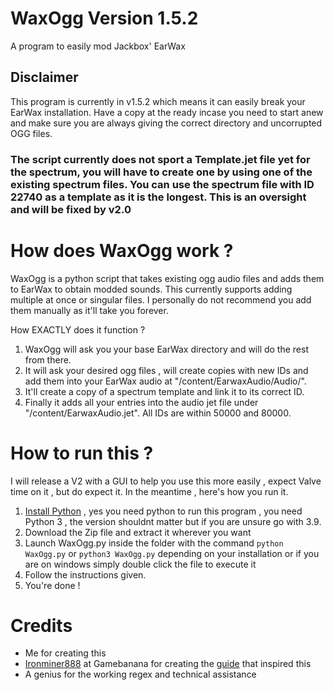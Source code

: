# WaxOgg Version 1.5.2
A program to easily mod Jackbox' EarWax

## Disclaimer
This program is currently in v1.5.2 which means it can easily break your EarWax installation. Have a copy at the ready incase you need to start anew and make sure you are always giving the correct directory and uncorrupted OGG files.
### The script currently does not sport a Template.jet file yet for the spectrum, you will have to create one by using one of the existing spectrum files. You can use the spectrum file with ID 22740 as a template as it is the longest. This is an oversight and will be fixed by v2.0

# How does WaxOgg work ?
WaxOgg is a python script that takes existing ogg audio files and adds them to EarWax to obtain modded sounds.
This currently supports adding multiple at once or singular files. I personally do not recommend you add them manually as it'll take you forever.

How EXACTLY does it function ?
1. WaxOgg will ask you your base EarWax directory and will do the rest from there.
2. It will ask your desired ogg files , will create copies with new IDs and add them into your EarWax audio at "/content/EarwaxAudio/Audio/".
3. It'll create a copy of a spectrum template and link it to its correct ID.
4. Finally it adds all your entries into the audio jet file under "/content/EarwaxAudio.jet". All IDs are within 50000 and 80000.

# How to run this ?
I will release a V2 with a GUI to help you use this more easily , expect Valve time on it , but do expect it.
In the meantime , here's how you run it.
1. [Install Python](https://www.python.org/downloads/) , yes you need python to run this program , you need Python 3 , the version shouldnt matter but if you are unsure go with 3.9.
2. Download the Zip file and extract it wherever you want
3. Launch WaxOgg.py inside the folder with the command ```python WaxOgg.py``` or ```python3 WaxOgg.py``` depending on your installation or if you are on windows simply double click the file to execute it
4. Follow the instructions given.
5. You're done !

# Credits
- Me for creating this
- [Ironminer888](https://gamebanana.com/members/1740235) at Gamebanana for creating the [guide](https://gamebanana.com/tuts/13522) that inspired this
- A genius for the working regex and technical assistance
